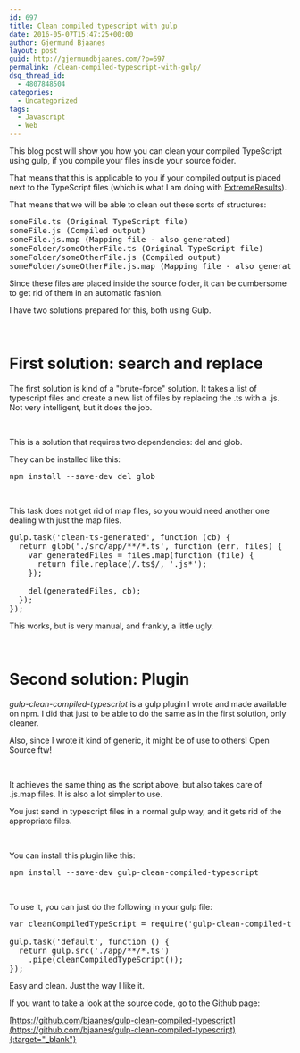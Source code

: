 ```yaml
---
id: 697
title: Clean compiled typescript with gulp
date: 2016-05-07T15:47:25+00:00
author: Gjermund Bjaanes
layout: post
guid: http://gjermundbjaanes.com/?p=697
permalink: /clean-compiled-typescript-with-gulp/
dsq_thread_id:
  - 4807848504
categories:
  - Uncategorized
tags:
  - Javascript
  - Web
---
```

This blog post will show you how you can clean your compiled TypeScript using gulp, if you compile your files inside your source folder.

<!--more-->

That means that this is applicable to you if your compiled output is placed next to the TypeScript files (which is what I am doing with [ExtremeResults](https://github.com/bjaanes/ExtremeResults-WebApp)).

That means that we will be able to clean out these sorts of structures:

<pre class="nums:false nums-toggle:false lang:default highlight:0 decode:true">
someFile.ts (Original TypeScript file)
someFile.js (Compiled output)
someFile.js.map (Mapping file - also generated)
someFolder/someOtherFile.ts (Original TypeScript file)
someFolder/someOtherFile.js (Compiled output)
someFolder/someOtherFile.js.map (Mapping file - also generated)
</pre>

Since these files are placed inside the source folder, it can be cumbersome to get rid of them in an automatic fashion.

I have two solutions prepared for this, both using Gulp.

&nbsp;

# First solution: search and replace

The first solution is kind of a "brute-force" solution. It takes a list of typescript files and create a new list of files by replacing the .ts with a .js. Not very intelligent, but it does the job.

&nbsp;

This is a solution that requires two dependencies: del and glob.

They can be installed like this:

<pre class="lang:sh decode:true ">
npm install --save-dev del glob
</pre>

&nbsp;

This task does not get rid of map files, so you would need another one dealing with just the map files.

<pre class="lang:js decode:true ">
gulp.task('clean-ts-generated', function (cb) {
  return glob('./src/app/**/*.ts', function (err, files) {
    var generatedFiles = files.map(function (file) {
      return file.replace(/.ts$/, '.js*');
    });

    del(generatedFiles, cb);
  });
});
</pre>

This works, but is very manual, and frankly, a little ugly.

&nbsp;

# Second solution: Plugin

_gulp-clean-compiled-typescript_ is a gulp plugin I wrote and made available on npm. I did that just to be able to do the same as in the first solution, only cleaner.

Also, since I wrote it kind of generic, it might be of use to others! Open Source ftw!

&nbsp;

It achieves the same thing as the script above, but also takes care of .js.map files. It is also a lot simpler to use.

You just send in typescript files in a normal gulp way, and it gets rid of the appropriate files.

&nbsp;

You can install this plugin like this:

<pre class="lang:sh decode:true ">npm install --save-dev gulp-clean-compiled-typescript</pre>

&nbsp;

To use it, you can just do the following in your gulp file:

<pre class="lang:js decode:true ">
var cleanCompiledTypeScript = require('gulp-clean-compiled-typescript');

gulp.task('default', function () {
  return gulp.src('./app/**/*.ts')
    .pipe(cleanCompiledTypeScript());
});
</pre>

Easy and clean. Just the way I like it.

If you want to take a look at the source code, go to the Github page:

[https://github.com/bjaanes/gulp-clean-compiled-typescript](https://github.com/bjaanes/gulp-clean-compiled-typescript){:target="_blank"} 